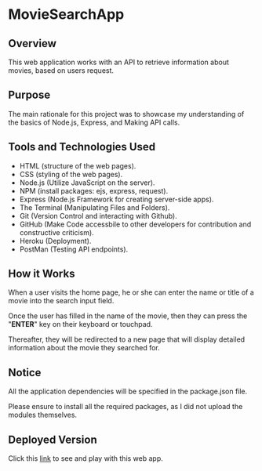 # MovieSearchApp

## Overview
This web application works with an API to retrieve information about movies, based on users request.

## Purpose
The main rationale for this project was to showcase my understanding of the basics of Node.js, Express, and Making API calls.

## Tools and Technologies Used
- HTML (structure of the web pages).
- CSS (styling of the web pages).
- Node.js (Utilize JavaScript on the server).
- NPM (install packages: ejs, express, request).
- Express (Node.js Framework for creating server-side apps).
- The Terminal (Manipulating Files and Folders).
- Git (Version Control and interacting with Github).
- GitHub (Make Code accessbile to other developers for contribution and constructive criticism).
- Heroku (Deployment).
- PostMan (Testing API endpoints).

## How it Works
When a user visits the home page, he or she can enter the name or title of a movie into the search input field.

Once the user has filled in the name of the movie, then they can press the "**ENTER**" key on their keyboard or touchpad.

Thereafter, they will be redirected to a new page that will display detailed information about the movie they searched for.

## Notice
All the application dependencies will be specified in the package.json file.

Please ensure to install all the required packages, as I did not upload the modules themselves.

## Deployed Version
Click this [link](https://the-movie-search-app.herokuapp.com/) to see and play with this web app.
